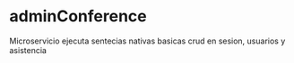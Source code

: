 # adminConference
Microservicio ejecuta sentecias nativas basicas crud en sesion, usuarios y asistencia
